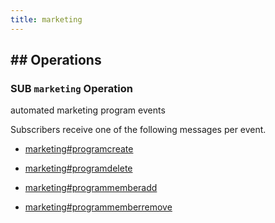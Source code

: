 ```yaml
---
title: marketing
---
```

## ## Operations



### SUB `marketing` Operation

automated marketing program events

Subscribers receive one of the following messages per event.

* [marketing#programcreate](message/marketing.programcreate)

* [marketing#programdelete](message/marketing.programdelete)

* [marketing#programmemberadd](message/marketing.programmemberadd)

* [marketing#programmemberremove](message/marketing.programmemberremove)


